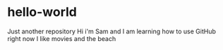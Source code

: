 # hello-world
Just another repository 
Hi i'm Sam and I am learning how to use GitHub right now
I like movies and the beach
